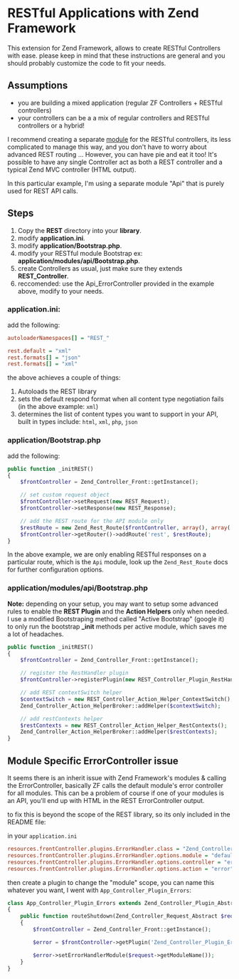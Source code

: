 # RESTful Applications with Zend Framework

This extension for Zend Framework, allows to create RESTful Controllers with ease.
please keep in mind that these instructions are general and you should probably customize the code to fit your needs.

## Assumptions
* you are building a mixed application (regular ZF Controllers + RESTful controllers)
* your controllers can be a a mix of regular controllers and RESTful controllers or a hybrid!

I recommend creating a separate [module](http://framework.zend.com/manual/1.12/en/zend.controller.modular.html) for the RESTful controllers, its less complicated to manage this way, and you don't have to worry about advanced REST routing ...
However, you can have pie and eat it too! It's possible to have any single Controller act as both a REST controller and a typical Zend MVC controller (HTML output).

In this particular example, I'm using a separate module "Api" that is purely used for REST API calls.

## Steps
1. Copy the **REST** directory into your **library**.
2. modify **application.ini**.
3. modify **application/Bootstrap.php**.
4. modify your RESTful module Bootstrap ex: **application/modules/api/Bootstrap.php**.
5. create Controllers as usual, just make sure they extends **REST_Controller**.
6. reccomended: use the Api_ErrorController provided in the example above, modify to your needs.

### application.ini:

add the following:

```ini
autoloaderNamespaces[] = "REST_"

rest.default = "xml"
rest.formats[] = "json"
rest.formats[] = "xml"
```

the above achieves a couple of things:

1. Autoloads the REST library
2. sets the default respond format when all content type negotiation fails (in the above example: `xml`)
3. determines the list of content types you want to support in your API, built in types include: `html`, `xml`, `php`, `json`

### application/Bootstrap.php

add the following:

```php
public function _initREST()
{
    $frontController = Zend_Controller_Front::getInstance();

    // set custom request object
    $frontController->setRequest(new REST_Request);
    $frontController->setResponse(new REST_Response);

    // add the REST route for the API module only
    $restRoute = new Zend_Rest_Route($frontController, array(), array('api'));
    $frontController->getRouter()->addRoute('rest', $restRoute);
}
```

In the above example, we are only enabling RESTful responses on a particular route, which is the `Api` module, look up the `Zend_Rest_Route` docs for further configuration options.

### application/modules/api/Bootstrap.php

**Note:** depending on your setup, you may want to setup some advanced rules to enable the **REST Plugin** and the **Action Helpers** only when needed.
I use a modified Bootstraping method called "Active Bootstrap" (google it) to only run the bootstrap **_init** methods per active module, which saves me a lot of headaches.

```php
public function _initREST()
{
    $frontController = Zend_Controller_Front::getInstance();

    // register the RestHandler plugin
    $frontController->registerPlugin(new REST_Controller_Plugin_RestHandler($frontController));

    // add REST contextSwitch helper
    $contextSwitch = new REST_Controller_Action_Helper_ContextSwitch();
    Zend_Controller_Action_HelperBroker::addHelper($contextSwitch);

    // add restContexts helper
    $restContexts = new REST_Controller_Action_Helper_RestContexts();
    Zend_Controller_Action_HelperBroker::addHelper($restContexts);
}
```

## Module Specific ErrorController issue

It seems there is an inherit issue with Zend Framework's modules & calling the  ErrorController, basically ZF calls the default module's error controller for all modules.
This can be a problem of course if one of your modules is an API, you'll end up with HTML in the REST ErrorController output.

to fix this is beyond the scope of the REST library, so its only included in the README file:

in your `application.ini`

```ini
resources.frontController.plugins.ErrorHandler.class = "Zend_Controller_Plugin_ErrorHandler"
resources.frontController.plugins.ErrorHandler.options.module = "default"
resources.frontController.plugins.ErrorHandler.options.controller = "error"
resources.frontController.plugins.ErrorHandler.options.action = "error"
```

then create a plugin to change the "module" scope, you can name this whatever you want, I went with `App_Controller_Plugin_Errors`:

```php
class App_Controller_Plugin_Errors extends Zend_Controller_Plugin_Abstract
{
    public function routeShutdown(Zend_Controller_Request_Abstract $request)
    {
        $frontController = Zend_Controller_Front::getInstance();

        $error = $frontController->getPlugin('Zend_Controller_Plugin_ErrorHandler');

        $error->setErrorHandlerModule($request->getModuleName());
    }
}
```



